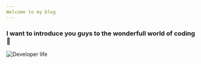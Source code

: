 ```yaml
---
Welcome to my blog
---
```

### **I want to introduce you guys to the wonderfull world of coding** 🍺
![Developer life](https://www.google.com/url?sa=i&url=https%3A%2F%2Fwww.istockphoto.com%2Fphotos%2Fcoding&psig=AOvVaw2t4lUqSELo1fYfwXj0zMqL&ust=1669978245950000&source=images&cd=vfe&ved=0CA8QjRxqFwoTCKiY7_Kf2PsCFQAAAAAdAAAAABAJ)

